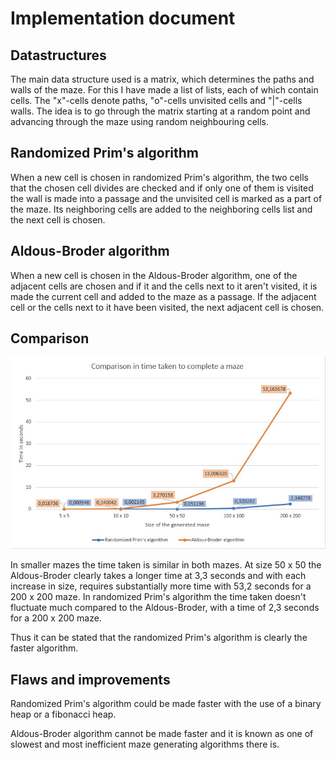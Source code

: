 # Implementation document

## Datastructures

The main data structure used is a matrix, which determines the paths and walls of the maze. For this I have made a list of lists, each of which contain cells. The "x"-cells denote paths, "o"-cells unvisited cells and "|"-cells walls. The idea is to go through the matrix starting at a random point and advancing through the maze using random neighbouring cells.

## Randomized Prim's algorithm

When a new cell is chosen in randomized Prim's algorithm, the two cells that the chosen cell divides are checked and if only one of them is visited the wall is made into a passage and the unvisited cell is marked as a part of the maze. Its neighboring cells are added to the neighboring cells list and the next cell is chosen.


## Aldous-Broder algorithm

When a new cell is chosen in the Aldous-Broder algorithm, one of the adjacent cells are chosen and if it and the cells next to it aren't visited, it is made the current cell and added to the maze as a passage. If the adjacent cell or the cells next to it have been visited, the next adjacent cell is chosen.

## Comparison

![Time comparison](https://github.com/Siihi/Labyrinths_tira/blob/main/documentation/pictures/time_comparison.jpg)

In smaller mazes the time taken is similar in both mazes. At size 50 x 50 the Aldous-Broder clearly takes a longer time at 3,3 seconds and with each increase in size, requires substantially more time with 53,2 seconds for a 200 x 200 maze.
In randomized Prim's algorithm the time taken doesn't fluctuate much compared to the Aldous-Broder, with a time of 2,3 seconds for a 200 x 200 maze. 

Thus it can be stated that the randomized Prim's algorithm is clearly the faster algorithm.

## Flaws and improvements

Randomized Prim's algorithm could be made faster with the use of a binary heap or a fibonacci heap.

Aldous-Broder algorithm cannot be made faster and it is known as one of slowest and most inefficient maze generating algorithms there is.
